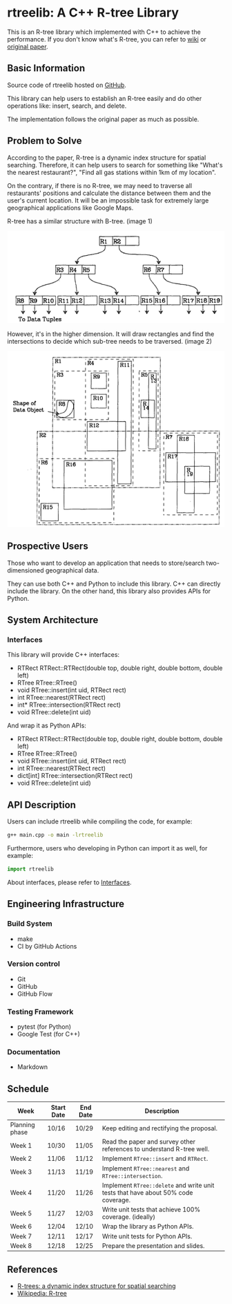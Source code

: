# rtreelib: A C++ R-tree Library

This is an R-tree library which implemented with C++ to achieve the performance. If you don't know what's R-tree, you can refer to [wiki](https://en.wikipedia.org/wiki/R-tree) or [original paper](https://dl.acm.org/doi/pdf/10.1145/971697.602266).

## Basic Information

Source code of rtreelib hosted on [GitHub](https://github.com/ShangHungWan/rtreelib).

This library can help users to establish an R-tree easily and do other operations like: insert, search, and delete.

The implementation follows the original paper as much as possible.

## Problem to Solve

According to the paper, R-tree is a dynamic index structure for spatial searching. Therefore, it can help users to search for something like "What's the nearest restaurant?", "Find all gas stations within 1km of my location".

On the contrary, if there is no R-tree, we may need to traverse all restaurants' positions and calculate the distance between them and the user's current location. It will be an impossible task for extremely large geographical applications like Google Maps.

R-tree has a similar structure with B-tree. (image 1)

![image 1: R-tree structure](rtree-1.png)

However, it's in the higher dimension. It will draw rectangles and find the intersections to decide which sub-tree needs to be traversed. (image 2)

![image 2: rectangles of R-tree](rtree-2.png)

## Prospective Users

Those who want to develop an application that needs to store/search two-dimensioned geographical data.

They can use both C++ and Python to include this library. C++ can directly include the library. On the other hand, this library also provides APIs for Python.

## System Architecture

### Interfaces

This library will provide C++ interfaces:

- RTRect RTRect::RTRect(double top, double right, double bottom, double left)
- RTree RTree::RTree()
- void RTree::insert(int uid, RTRect rect)
- int RTree::nearest(RTRect rect)
- int* RTree::intersection(RTRect rect)
- void RTree::delete(int uid)

And wrap it as Python APIs:

- RTRect RTRect::RTRect(double top, double right, double bottom, double left)
- RTree RTree::RTree()
- void RTree::insert(int uid, RTRect rect)
- int RTree::nearest(RTRect rect)
- dict[int] RTree::intersection(RTRect rect)
- void RTree::delete(int uid)

## API Description

Users can include rtreelib while compiling the code, for example:

```bash
g++ main.cpp -o main -lrtreelib
```

Furthermore, users who developing in Python can import it as well, for example:

```python
import rtreelib
```

About interfaces, please refer to [Interfaces](#interfaces).

## Engineering Infrastructure

### Build System

- make
- CI by GitHub Actions

### Version control

- Git
- GitHub
- GitHub Flow

### Testing Framework

- pytest (for Python)
- Google Test (for C++)

### Documentation

- Markdown

## Schedule

|  Week   | Start Date | End Date | Description |
|  ----  | ----  | ---- | ---- |
| Planning phase  | 10/16 | 10/29 |  Keep editing and rectifying the proposal. |
| Week 1  | 10/30 | 11/05 |  Read the paper and survey other references to understand R-tree well. |
| Week 2  | 11/06 | 11/12 |  Implement `RTree::insert` and `RTRect`. |
| Week 3  | 11/13 | 11/19 |  Implement `RTree::nearest` and `RTree::intersection`. |
| Week 4  | 11/20 | 11/26 |  Implement `RTree::delete` and write unit tests that have about 50% code coverage. |
| Week 5  | 11/27 | 12/03 |  Write unit tests that achieve 100% coverage. (ideally) |
| Week 6  | 12/04 | 12/10 |  Wrap the library as Python APIs. |
| Week 7  | 12/11 | 12/17 |  Write unit tests for Python APIs. |
| Week 8  | 12/18 | 12/25 |  Prepare the presentation and slides. |

## References

- [R-trees: a dynamic index structure for spatial searching](https://dl.acm.org/doi/pdf/10.1145/971697.602266)
- [Wikipedia: R-tree](https://en.wikipedia.org/wiki/R-tree)
